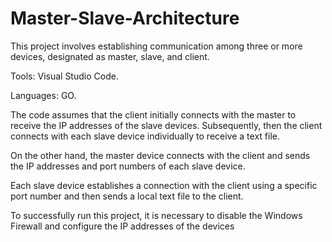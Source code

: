 # Master-Slave-Architecture

This project involves establishing communication among three or more devices, designated as master, slave, and client.

Tools: Visual Studio Code.

Languages: GO.

The code assumes that the client initially connects with the master to receive the IP addresses of the slave devices.
Subsequently, then the client connects with each slave device individually to receive a text file.

On the other hand, the master device connects with the client and sends the IP addresses and port numbers of each slave device.

Each slave device establishes a connection with the client using a specific port number and then sends a local text file to the client.

To successfully run this project, it is necessary to disable the Windows Firewall and configure the IP addresses of the devices
